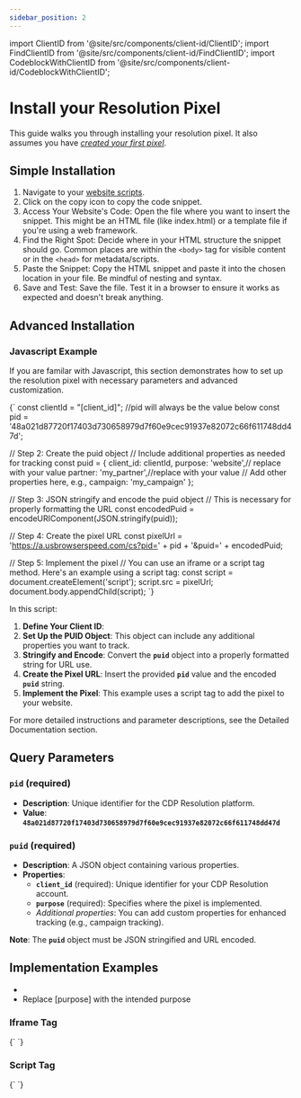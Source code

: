 ```yaml
---
sidebar_position: 2
---
```


import ClientID from '@site/src/components/client-id/ClientID';
import FindClientID from '@site/src/components/client-id/FindClientID';
import CodeblockWithClientID from '@site/src/components/client-id/CodeblockWithClientID';

# Install your Resolution Pixel

This guide walks you through installing your resolution pixel. It also assumes you have _[created your first pixel](/docs/resolution-pixel/create-a-pixel)_.

## Simple Installation

1. Navigate to your [website scripts](https://app.cdpresolution.com/administration/website-script).
2. Click on the copy icon to copy the code snippet.
3. Access Your Website's Code: Open the file where you want to insert the snippet. This might be an HTML file (like index.html) or a template file if you're using a web framework.
4. Find the Right Spot: Decide where in your HTML structure the snippet should go. Common places are within the `<body>` tag for visible content or in the `<head>` for metadata/scripts.
5. Paste the Snippet: Copy the HTML snippet and paste it into the chosen location in your file. Be mindful of nesting and syntax.
6. Save and Test: Save the file. Test it in a browser to ensure it works as expected and doesn't break anything.

## Advanced Installation

### Javascript Example

If you are familar with Javascript, this section demonstrates how to set up the resolution pixel with necessary parameters and advanced customization.

<FindClientID />

<CodeblockWithClientID className="language-js">
{`
const clientId = "[client_id]";
//pid will always be the value below
const pid = '48a021d87720f17403d730658979d7f60e9cec91937e82072c66f611748dd47d';

// Step 2: Create the puid object
// Include additional properties as needed for tracking
const puid = {
client_id: clientId,
purpose: 'website',// replace with your value
partner: 'my_partner',//replace with your value
// Add other properties here, e.g., campaign: 'my_campaign'
};

// Step 3: JSON stringify and encode the puid object
// This is necessary for properly formatting the URL
const encodedPuid = encodeURIComponent(JSON.stringify(puid));

// Step 4: Create the pixel URL
const pixelUrl = 'https://a.usbrowserspeed.com/cs?pid=' + pid + '&puid=' + encodedPuid;

// Step 5: Implement the pixel
// You can use an iframe or a script tag method. Here's an example using a script tag:
const script = document.createElement('script');
script.src = pixelUrl;
document.body.appendChild(script);
`}
</CodeblockWithClientID>

In this script:

1. **Define Your Client ID**: <ClientID placeholder="Replace 'insert your client id here' with your actual client ID."/>
2. **Set Up the PUID Object**: This object can include any additional properties you want to track.
3. **Stringify and Encode**: Convert the **`puid`** object into a properly formatted string for URL use.
4. **Create the Pixel URL**: Insert the provided **`pid`** value and the encoded **`puid`** string.
5. **Implement the Pixel**: This example uses a script tag to add the pixel to your website.

For more detailed instructions and parameter descriptions, see the Detailed Documentation section.

## Query Parameters

### **`pid`** (required)

- **Description**: Unique identifier for the CDP Resolution platform.
- **Value**: **`48a021d87720f17403d730658979d7f60e9cec91937e82072c66f611748dd47d`**

### **`puid`** (required)

- **Description**: A JSON object containing various properties.
- **Properties**:
  - **`client_id`** (required): Unique identifier for your CDP Resolution account. <FindClientID />
  - **`purpose`** (required): Specifies where the pixel is implemented.
  - _Additional properties_: You can add custom properties for enhanced tracking (e.g., campaign tracking).

**Note**: The **`puid`** object must be JSON stringified and URL encoded.

## **Implementation Examples**

- <FindClientID customLink=". Then replace [client_id] with your Client ID" />
- Replace [purpose] with the intended purpose

### Iframe Tag

<CodeblockWithClientID placeholder="[client_id]">
{`
<iframe
  src="https://a.usbrowserspeed.com/cs?pid=48a021d87720f17403d730658979d7f60e9cec91937e82072c66f611748dd47d&puid=%7B%22client_id%22%3A%22[client_id]%22%2C%22purpose%22%3A%22[purpose]%22%7D"
  width="1"
  height="1"
  style="visibility:hidden;display:none;"
></iframe>
`}
</CodeblockWithClientID>

### Script Tag

<CodeblockWithClientID placeholder="[client_id]">
{`
<script src="https://a.usbrowserspeed.com/cs?pid=48a021d87720f17403d730658979d7f60e9cec91937e82072c66f611748dd47d&puid=%7B%22client_id%22%3A%22[client_id]%22%2C%22purpose%22%3A%22[purpose]%22%7D"></script>
`}
</CodeblockWithClientID>
